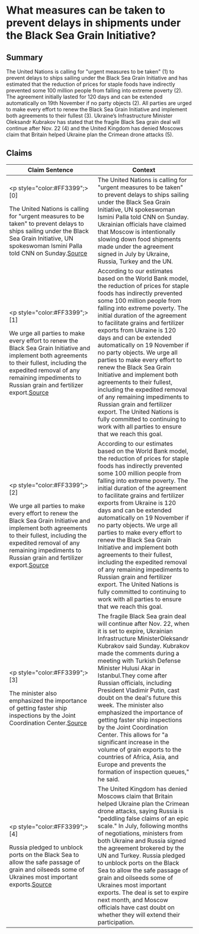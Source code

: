 # What measures can be taken to prevent delays in shipments under the Black Sea Grain Initiative?

## Summary
The United Nations is calling for "urgent measures to be taken" (1) to prevent delays to ships sailing under the Black Sea Grain Initiative and has estimated that the reduction of prices for staple foods have indirectly prevented some 100 million people from falling into extreme poverty (2). The agreement initially lasted for 120 days and can be extended automatically on 19th November if no party objects (2). All parties are urged to make every effort to renew the Black Sea Grain Initiative and implement both agreements to their fullest (3). Ukraine’s Infrastructure Minister Oleksandr Kubrakov has stated that the fragile Black Sea grain deal will continue after Nov. 22 (4) and the United Kingdom has denied Moscows claim that Britain helped Ukraine plan the Crimean drone attacks (5).

## Claims
| Claim Sentence | Context |
|---|---|
|<p style="color:#FF3399";>[0]</p>The United Nations is calling for "urgent measures to be taken" to prevent delays to ships sailing under the Black Sea Grain Initiative, UN spokeswoman Ismini Palla told CNN on Sunday.<a href="https://www.cnn.com/europe/live-news/russia-ukraine-war-news-10-24-22/h_1c126ffbb9875e3e93da72c0d7c04a78" target="_blank">Source</a>| The United Nations is calling for "urgent measures to be taken" to prevent delays to ships sailing under the Black Sea Grain Initiative, UN spokeswoman Ismini Palla told CNN on Sunday. Ukrainian officials have claimed that Moscow is intentionally slowing down food shipments made under the agreement signed in July by Ukraine, Russia, Turkey and the UN.|
|<p style="color:#FF3399";>[1]</p>We urge all parties to make every effort to renew the Black Sea Grain Initiative and implement both agreements to their fullest, including the expedited removal of any remaining impediments to Russian grain and fertilizer export.<a href="https://reliefweb.int/report/ukraine/secretary-general-urges-renewal-full-implementation-black-sea-grain-initiative-noting-resultant-food-price-drop-has-saved-100-million-people-extreme-poverty" target="_blank">Source</a>| According to our estimates based on the World Bank model, the reduction of prices for staple foods has indirectly prevented some 100 million people from falling into extreme poverty. The initial duration of the agreement to facilitate grains and fertilizer exports from Ukraine is 120 days and can be extended automatically on 19 November if no party objects. We urge all parties to make every effort to renew the Black Sea Grain Initiative and implement both agreements to their fullest, including the expedited removal of any remaining impediments to Russian grain and fertilizer export. The United Nations is fully committed to continuing to work with all parties to ensure that we reach this goal.|
|<p style="color:#FF3399";>[2]</p>We urge all parties to make every effort to renew the Black Sea Grain Initiative and implement both agreements to their fullest, including the expedited removal of any remaining impediments to Russian grain and fertilizer export.<a href="https://reliefweb.int/report/ukraine/secretary-general-urges-renewal-full-implementation-black-sea-grain-initiative-noting-resultant-food-price-drop-has-saved-100-million-people-extreme-poverty" target="_blank">Source</a>| According to our estimates based on the World Bank model, the reduction of prices for staple foods has indirectly prevented some 100 million people from falling into extreme poverty. The initial duration of the agreement to facilitate grains and fertilizer exports from Ukraine is 120 days and can be extended automatically on 19 November if no party objects. We urge all parties to make every effort to renew the Black Sea Grain Initiative and implement both agreements to their fullest, including the expedited removal of any remaining impediments to Russian grain and fertilizer export. The United Nations is fully committed to continuing to work with all parties to ensure that we reach this goal.|
|<p style="color:#FF3399";>[3]</p>The minister also emphasized the importance of getting faster ship inspections by the Joint Coordination Center.<a href="https://www.cnn.com/europe/live-news/russia-ukraine-war-news-10-16-22/h_0f298f6abd1f25d1c1add8eb5ef69527" target="_blank">Source</a>| The fragile Black Sea grain deal will continue after Nov. 22, when it is set to expire, Ukrainian Infrastructure MinisterOleksandr Kubrakov said Sunday. Kubrakov made the comments during a meeting with Turkish Defense Minister Hulusi Akar in Istanbul.They come after Russian officials, including President Vladimir Putin, cast doubt on the deal's future this week. The minister also emphasized the importance of getting faster ship inspections by the Joint Coordination Center. This allows for "a significant increase in the volume of grain exports to the countries of Africa, Asia, and Europe and prevents the formation of inspection queues," he said.|
|<p style="color:#FF3399";>[4]</p>Russia pledged to unblock ports on the Black Sea to allow the safe passage of grain and oilseeds some of Ukraines most important exports.<a href="https://www.cnn.com/2022/10/29/europe/russia-ukraine-grain-deal-suspended-intl/index.html" target="_blank">Source</a>| The United Kingdom has denied Moscows claim that Britain helped Ukraine plan the Crimean drone attacks, saying Russia is "peddling false claims of an epic scale." In July, following months of negotiations, ministers from both Ukraine and Russia signed the agreement brokered by the UN and Turkey. Russia pledged to unblock ports on the Black Sea to allow the safe passage of grain and oilseeds some of Ukraines most important exports. The deal is set to expire next month, and Moscow officials have cast doubt on whether they will extend their participation.|
